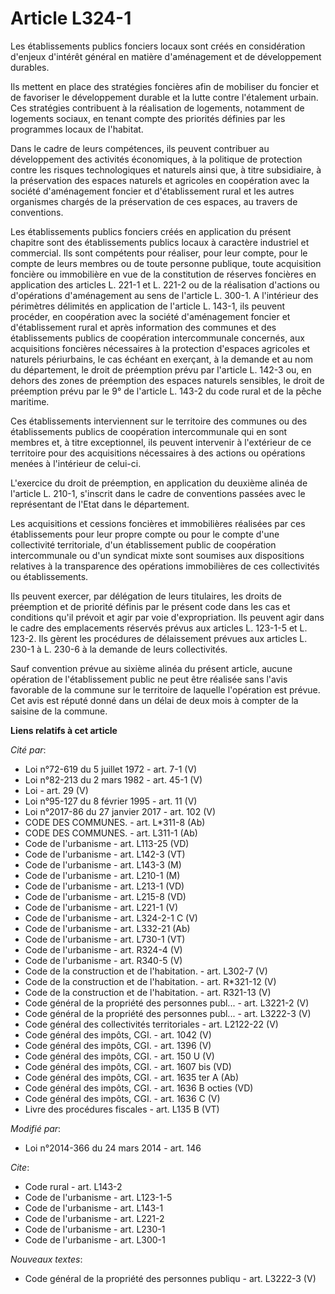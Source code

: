# Article L324-1

Les établissements publics fonciers locaux sont créés en considération d'enjeux d'intérêt général en matière d'aménagement et
de développement durables. 

Ils mettent en place des stratégies foncières afin de mobiliser du foncier et de favoriser le développement durable et la
lutte contre l'étalement urbain. Ces stratégies contribuent à la réalisation de logements, notamment de logements sociaux, en
tenant compte des priorités définies par les programmes locaux de l'habitat. 

Dans le cadre de leurs compétences, ils peuvent contribuer au développement des activités économiques, à la politique de
protection contre les risques technologiques et naturels ainsi que, à titre subsidiaire, à la préservation des espaces
naturels et agricoles en coopération avec la société d'aménagement foncier et d'établissement rural et les autres organismes
chargés de la préservation de ces espaces, au travers de conventions. 

Les établissements publics fonciers créés en application du présent chapitre sont des établissements publics locaux à
caractère industriel et commercial. Ils sont compétents pour réaliser, pour leur compte, pour le compte de leurs membres ou
de toute personne publique, toute acquisition foncière ou immobilière en vue de la constitution de réserves foncières en
application des articles L. 221-1 et L. 221-2 ou de la réalisation d'actions ou d'opérations d'aménagement au sens de
l'article L. 300-1. A l'intérieur des périmètres délimités en application de l'article L. 143-1, ils peuvent procéder, en
coopération avec la société d'aménagement foncier et d'établissement rural et après information des communes et des
établissements publics de coopération intercommunale concernés, aux acquisitions foncières nécessaires à la protection
d'espaces agricoles et naturels périurbains, le cas échéant en exerçant, à la demande et au nom du département, le droit de
préemption prévu par l'article L. 142-3 ou, en dehors des zones de préemption des espaces naturels sensibles, le droit de
préemption prévu par le 9° de l'article L. 143-2 du code rural et de la pêche maritime. 

Ces établissements interviennent sur le territoire des communes ou des établissements publics de coopération intercommunale
qui en sont membres et, à titre exceptionnel, ils peuvent intervenir à l'extérieur de ce territoire pour des acquisitions
nécessaires à des actions ou opérations menées à l'intérieur de celui-ci. 

L'exercice du droit de préemption, en application du deuxième alinéa de l'article L. 210-1, s'inscrit dans le cadre de
conventions passées avec le représentant de l'Etat dans le département. 

Les acquisitions et cessions foncières et immobilières réalisées par ces établissements pour leur propre compte ou pour le
compte d'une collectivité territoriale, d'un établissement public de coopération intercommunale ou d'un syndicat mixte sont
soumises aux dispositions relatives à la transparence des opérations immobilières de ces collectivités ou établissements. 

Ils peuvent exercer, par délégation de leurs titulaires, les droits de préemption et de priorité définis par le présent code
dans les cas et conditions qu'il prévoit et agir par voie d'expropriation. Ils peuvent agir dans le cadre des emplacements
réservés prévus aux articles L. 123-1-5 et L. 123-2. Ils gèrent les procédures de délaissement prévues aux articles L. 230-1
à L. 230-6 à la demande de leurs collectivités. 

Sauf convention prévue au sixième alinéa du présent article, aucune opération de l'établissement public ne peut être réalisée
sans l'avis favorable de la commune sur le territoire de laquelle l'opération est prévue. Cet avis est réputé donné dans un
délai de deux mois à compter de la saisine de la commune.

**Liens relatifs à cet article**

_Cité par_:

  - Loi n°72-619 du 5 juillet 1972 - art. 7-1 (V)
  - Loi n°82-213 du 2 mars 1982 - art. 45-1 (V)
  - Loi - art. 29 (V)
  - Loi n°95-127 du 8 février 1995 - art. 11 (V)
  - Loi n°2017-86 du 27 janvier 2017 - art. 102 (V)
  - CODE DES COMMUNES. - art. L*311-8 (Ab)
  - CODE DES COMMUNES. - art. L311-1 (Ab)
  - Code de l'urbanisme - art. L113-25 (VD)
  - Code de l'urbanisme - art. L142-3 (VT)
  - Code de l'urbanisme - art. L143-3 (M)
  - Code de l'urbanisme - art. L210-1 (M)
  - Code de l'urbanisme - art. L213-1 (VD)
  - Code de l'urbanisme - art. L215-8 (VD)
  - Code de l'urbanisme - art. L221-1 (V)
  - Code de l'urbanisme - art. L324-2-1 C (V)
  - Code de l'urbanisme - art. L332-21 (Ab)
  - Code de l'urbanisme - art. L730-1 (VT)
  - Code de l'urbanisme - art. R324-4 (V)
  - Code de l'urbanisme - art. R340-5 (V)
  - Code de la construction et de l'habitation. - art. L302-7 (V)
  - Code de la construction et de l'habitation. - art. R*321-12 (V)
  - Code de la construction et de l'habitation. - art. R321-13 (V)
  - Code général de la propriété des personnes publ... - art. L3221-2 (V)
  - Code général de la propriété des personnes publ... - art. L3222-3 (V)
  - Code général des collectivités territoriales - art. L2122-22 (V)
  - Code général des impôts, CGI. - art. 1042 (V)
  - Code général des impôts, CGI. - art. 1396 (V)
  - Code général des impôts, CGI. - art. 150 U (V)
  - Code général des impôts, CGI. - art. 1607 bis (VD)
  - Code général des impôts, CGI. - art. 1635 ter A (Ab)
  - Code général des impôts, CGI. - art. 1636 B octies (VD)
  - Code général des impôts, CGI. - art. 1636 C (V)
  - Livre des procédures fiscales - art. L135 B (VT)

_Modifié par_:

  - Loi n°2014-366 du 24 mars 2014 - art. 146

_Cite_:

  - Code rural - art. L143-2
  - Code de l'urbanisme - art. L123-1-5
  - Code de l'urbanisme - art. L143-1
  - Code de l'urbanisme - art. L221-2
  - Code de l'urbanisme - art. L230-1
  - Code de l'urbanisme - art. L300-1

_Nouveaux textes_:

  - Code général de la propriété des personnes publiqu - art. L3222-3 (V)
